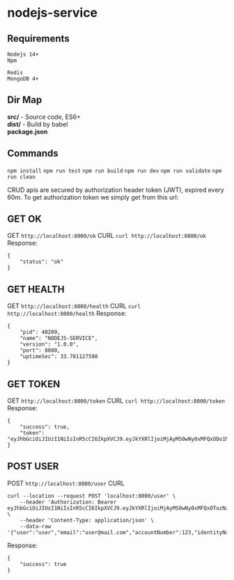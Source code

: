 # nodejs-service

## Requirements

```
Nodejs 14+
Npm

Redis
MongoDB 4+
```

## Dir Map
**src/** - Source code, ES6+<br>
**dist/** - Build by babel<br>
**package.json**<br>

## Commands
```npm install```
```npm run test```
```npm run build```
```npm run dev```
```npm run validate```
```npm run clean```

CRUD apis are secured by authorization header token (JWT), expired every 60m.
To get authorization token we simply get from this url: 

## GET OK
GET ```http://localhost:8000/ok```
CURL ```curl http://localhost:8000/ok```
Response:
```
{
    "status": "ok"
}
```

## GET HEALTH
GET ```http://localhost:8000/health```
CURL ```curl http://localhost:8000/health```
Response:
```
{
    "pid": 40209,
    "name": "NODEJS-SERVICE",
    "version": "1.0.0",
    "port": 8000,
    "uptimeSec": 33.781127598
}
```

## GET TOKEN
GET ```http://localhost:8000/token```
CURL ```curl http://localhost:8000/token```
Response:
```
{
    "success": true,
    "token": "eyJhbGciOiJIUzI1NiIsInR5cCI6IkpXVCJ9.eyJkYXRlIjoiMjAyMS0wNy0xMFQxODo1MTo0NC40NDNaIiwiaWF0IjoxNjI1OTQzMTA0LCJleHAiOjE2MjU5NDY3MDR9.6t5qrgLLBVGzsPLHNYv_ijQko1DCgx89sJ5wMWnbG58"
}
```

## POST USER
POST ```http://localhost:8000/user```
CURL 
```
curl --location --request POST 'localhost:8000/user' \
    --header 'Authorization: Bearer eyJhbGciOiJIUzI1NiIsInR5cCI6IkpXVCJ9.eyJkYXRlIjoiMjAyMS0wNy0xMFQxOTozNzoxMi41MTlaIiwiaWF0IjoxNjI1OTQ1ODMyLCJleHAiOjE2MjU5NDk0MzJ9.uMQ86q1lRWPwiJ186tkS40eLQFSaO72Pzcll4APQ9sM' \
    --header 'Content-Type: application/json' \
    --data-raw '{"user":"user","email":"user@mail.com","accountNumber":123,"identityNumber":123}'
```
Response:
```
{
    "success": true
}
```
